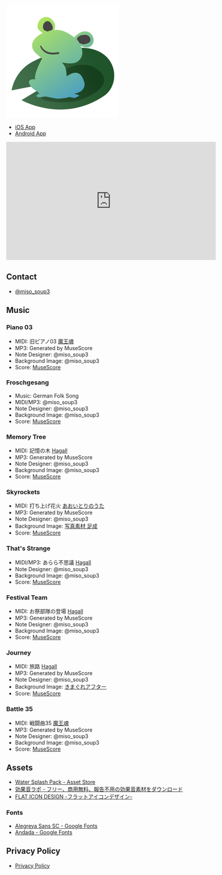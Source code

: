 ![icon](assets/icon.png)

- [iOS App](https://itunes.apple.com/us/app/scorepond/id1423469382?ls=1&mt=8)
- [Android App](https://play.google.com/store/apps/details?id=com.miso.ScorePond)

<iframe width="560" height="315" src="https://www.youtube.com/embed/DDHa0Sxomqw" frameborder="0" allow="autoplay; encrypted-media" allowfullscreen></iframe>

## Contact

- [@miso_soup3](https://twitter.com/miso_soup3)

## Music

### Piano 03

- MIDI: 旧ピアノ03 [魔王魂](https://maoudamashii.jokersounds.com/)
- MP3: Generated by MuseScore
- Note Designer: @miso_soup3
- Background Image: @miso_soup3
- Score: [MuseScore](https://musescore.com/thebiblobiblo/piano03_note)

### Froschgesang

- Music: German Folk Song
- MIDI/MP3: @miso_soup3
- Note Designer: @miso_soup3
- Background Image: @miso_soup3
- Score: [MuseScore](https://musescore.com/thebiblobiblo/froschgesang)

### Memory Tree

- MIDI: 記憶の木 [Hagall](http://hagall.hacca.jp/)
- MP3: Generated by MuseScore
- Note Designer: @miso_soup3
- Background Image: @miso_soup3
- Score: [MuseScore](https://musescore.com/thebiblobiblo/memorytree_note)

### Skyrockets

- MIDI: 打ち上げ花火 [あおいとりのうた](http://www.aoitorinouta.com)
- MP3: Generated by MuseScore
- Note Designer: @miso_soup3
- Background Image: [写真素材 足成](http://www.ashinari.com/)
- Score: [MuseScore](https://musescore.com/thebiblobiblo/skyrockets)

### That's Strange

- MIDI/MP3: あらら不思議 [Hagall](http://hagall.hacca.jp/)
- Note Designer: @miso_soup3
- Background Image: @miso_soup3
- Score: [MuseScore](https://musescore.com/thebiblobiblo/thatsstrange)

### Festival Team

- MIDI: お祭部隊の登場 [Hagall](http://hagall.hacca.jp/)
- MP3: Generated by MuseScore
- Note Designer: @miso_soup3
- Background Image: @miso_soup3
- Score: [MuseScore](https://musescore.com/thebiblobiblo/festival_note)

### Journey

- MIDI: 旅路 [Hagall](http://hagall.hacca.jp/)
- MP3: Generated by MuseScore
- Note Designer: @miso_soup3
- Background Image: [きまぐれアフター](http://www5d.biglobe.ne.jp/~gakai/)
- Score: [MuseScore](https://musescore.com/thebiblobiblo/journey_note)

### Battle 35

- MIDI: 戦闘曲35 [魔王魂](https://maoudamashii.jokersounds.com/)
- MP3: Generated by MuseScore
- Note Designer: @miso_soup3
- Background Image: @miso_soup3
- Score: [MuseScore](https://musescore.com/thebiblobiblo/scores/5194904)

## Assets

- [Water Splash Pack \- Asset Store](https://assetstore.unity.com/packages/audio/sound-fx/foley/water-splash-pack-14039)
- [効果音ラボ \- フリー、商用無料、報告不用の効果音素材をダウンロード](https://soundeffect-lab.info/)
- [FLAT ICON DESIGN \-フラットアイコンデザイン\-](http://flat-icon-design.com/)

### Fonts

- [Alegreya Sans SC \- Google Fonts](https://fonts.google.com/specimen/Alegreya+Sans+SC)
- [Andada \- Google Fonts](https://fonts.google.com/specimen/Andada?selection.family=Andada)

## Privacy Policy

- [Privacy Policy](policy)